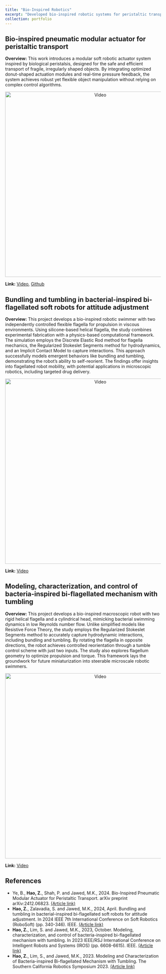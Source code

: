 ```yaml
---
title: "Bio-Inspired Robotics"
excerpt: "Developed bio-inspired robotic systems for peristaltic transport and flagellated swimming, exploring soft actuation, proprioceptive control, and hydrodynamic interactions. <br/> <img src='https://zhuonanhao.github.io/Home/assets/portfolio/bioinspired_robotics/cover.png'>"
collection: portfolio
---
```


## Bio-inspired pneumatic modular actuator for peristaltic transport
**Overview:** This work introduces a modular soft robotic actuator system inspired by biological peristalsis, designed for the safe and efficient transport of fragile, irregularly shaped objects. By integrating optimized donut-shaped actuation modules and real-time pressure feedback, the system achieves robust yet flexible object manipulation without relying on complex control algorithms. 

<p align="center">
  <img src="https://zhuonanhao.github.io/Home/assets/portfolio/bioinspired_robotics/vid_ral_2025.gif" alt="Video" style="width:600px;"/>
  <br>
</p>

**Link:** [Video](https://zhuonanhao.github.io/Home/assets/portfolio/bioinspired_robotics/vid_ral_2025.mp4), [Github](https://github.com/StructuresComp/Peristaltic_Actuator)

## Bundling and tumbling in bacterial-inspired bi-flagellated soft robots for attitude adjustment
**Overview:** This project develops a bio-inspired robotic swimmer with two independently controlled flexible flagella for propulsion in viscous environments. Using silicone-based helical flagella, the study combines experimental fabrication with a physics-based computational framework. The simulation employs the Discrete Elastic Rod method for flagella mechanics, the Regularized Stokeslet Segments method for hydrodynamics, and an Implicit Contact Model to capture interactions. This approach successfully models emergent behaviors like bundling and tumbling, demonstrating the robot’s ability to self-reorient. The findings offer insights into flagellated robot mobility, with potential applications in microscopic robotics, including targeted drug delivery.

<p align="center">
  <img src="https://zhuonanhao.github.io/Home/assets/portfolio/bioinspired_robotics/vid_robosoft_2024.gif" alt="Video" style="width:600px;"/>
  <br>
</p>

**Link:** [Video](https://zhuonanhao.github.io/Home/assets/portfolio/bioinspired_robotics/vid_robosoft_2024.mp4) 

## Modeling, characterization, and control of bacteria-inspired bi-flagellated mechanism with tumbling
**Overview:** This project develops a bio-inspired macroscopic robot with two rigid helical flagella and a cylindrical head, mimicking bacterial swimming dynamics in low Reynolds number flow. Unlike simplified models like Resistive Force Theory, the study employs the Regularized Stokeslet Segments method to accurately capture hydrodynamic interactions, including bundling and tumbling. By rotating the flagella in opposite directions, the robot achieves controlled reorientation through a tumble control scheme with just two inputs. The study also explores flagellum geometry to optimize propulsion and torque. This framework lays the groundwork for future miniaturization into steerable microscale robotic swimmers.

<p align="center">
  <img src="https://zhuonanhao.github.io/Home/assets/portfolio/bioinspired_robotics/vid_iros_2023.gif" alt="Video" style="width:600px;"/>
  <br>
</p>

**Link:** [Video](https://zhuonanhao.github.io/Home/assets/portfolio/bioinspired_robotics/vid_iros_2023.mp4) 

## References

* Ye, B., **Hao, Z.**, Shah, P. and Jawed, M.K., 2024. Bio-Inspired Pneumatic Modular Actuator for Peristaltic Transport. arXiv preprint arXiv:2412.06823. [(Article link)](https://arxiv.org/abs/2412.06823)
* **Hao, Z.**, Zalavadia, S. and Jawed, M.K., 2024, April. Bundling and tumbling in bacterial-inspired bi-flagellated soft robots for attitude adjustment. In 2024 IEEE 7th International Conference on Soft Robotics (RoboSoft) (pp. 340-346). IEEE. [(Article link)](https://ieeexplore.ieee.org/abstract/document/10521926)
* **Hao, Z.**, Lim, S. and Jawed, M.K., 2023, October. Modeling, characterization, and control of bacteria-inspired bi-flagellated mechanism with tumbling. In 2023 IEEE/RSJ International Conference on Intelligent Robots and Systems (IROS) (pp. 6608-6615). IEEE. [(Article link)](https://ieeexplore.ieee.org/abstract/document/10341992)
* **Hao, Z.**, Lim, S., and Jawed, M.K., 2023. Modeling and Characterization of Bacteria-inspired Bi-flagellated Mechanism with Tumbling. The Southern California Robotics Symposium 2023. [(Article link)](https://bpb-us-e2.wpmucdn.com/sites.uci.edu/dist/2/5230/files/2023/09/SCR2023_Zhuonan-Zhuonan-Hao.pdf)

